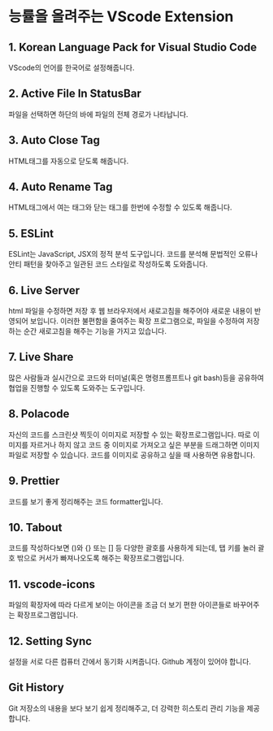 # 능률을 올려주는 VScode Extension

## 1. Korean Language Pack for Visual Studio Code

VScode의 언어를 한국어로 설정해줍니다.

## 2. Active File In StatusBar

파일을 선택하면 하단의 바에 파일의 전체 경로가 나타납니다.

## 3. Auto Close Tag

HTML태그를 자동으로 닫도록 해줍니다.

## 4. Auto Rename Tag

HTML태그에서 여는 태그와 닫는 태그를 한번에 수정할 수 있도록 해줍니다.

## 5. ESLint

ESLint는 JavaScript, JSX의 정적 분석 도구입니다. 코드를 분석해 문법적인 오류나 안티 패턴을 찾아주고 일관된 코드 스타일로 작성하도록 도와줍니다.

## 6. Live Server

html 파일을 수정하면 저장 후 웹 브라우저에서 새로고침을 해주어야 새로운 내용이 반영되어 보입니다. 이러한 불편함을 줄여주는 확장 프로그램으로, 파일을 수정하여 저장하는 순간 새로고침을 해주는 기능을 가지고 있습니다.

## 7. Live Share

많은 사람들과 실시간으로 코드와 터미널(혹은 명령프롬프트나 git bash)등을 공유하여 협업을 진행할 수 있도록 도와주는 도구입니다.

## 8. Polacode

자신의 코드를 스크린샷 찍듯이 이미지로 저장할 수 있는 확장프로그램입니다. 따로 이미지를 자르거나 하지 않고 코드 중 이미지로 가져오고 싶은 부분을 드래그하면 이미지 파일로 저장할 수 있습니다. 코드를 이미지로 공유하고 싶을 때 사용하면 유용합니다.

## 9. Prettier

코드를 보기 좋게 정리해주는 코드 formatter입니다.

## 10. Tabout

코드를 작성하다보면 ()와 {} 또는 [] 등 다양한 괄호를 사용하게 되는데, 탭 키를 눌러 괄호 밖으로 커서가 빠져나오도록 해주는 확장프로그램입니다.

## 11. vscode-icons

파일의 확장자에 따라 다르게 보이는 아이콘을 조금 더 보기 편한 아이콘들로 바꾸어주는 확장프로그램입니다.

## 12. Setting Sync

설정을 서로 다른 컴퓨터 간에서 동기화 시켜줍니다. Github 계정이 있어야 합니다.

## Git History

Git 저장소의 내용을 보다 보기 쉽게 정리해주고, 더 강력한 히스토리 관리 기능을 제공합니다.
